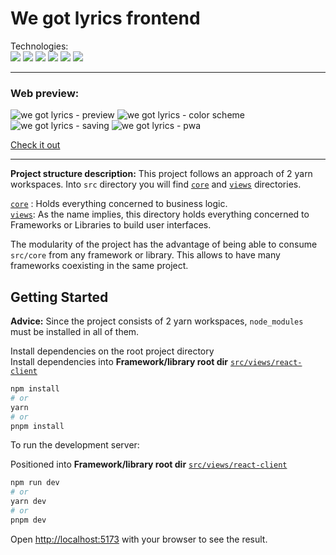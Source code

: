 # We got lyrics frontend

Technologies: <br/>
<img src="https://img.shields.io/badge/-React-20232A?logo=React&logoColor=white"/>
<img src="https://img.shields.io/badge/-Vite.js-6c1991?logo=vite&logoColor=white"/>
<a href="https://www.typescriptlang.org/"><img src="https://img.shields.io/badge/-TypeScript-3178C6?logo=TypeScript&logoColor=white"/></a>
<a href="https://sass-lang.com/"><img src="https://img.shields.io/badge/-Sass-CC6699?logo=Sass&logoColor=white"/></a>
<a href="https://www.framer.com/"><img src="https://img.shields.io/badge/-Framer%20Motion-6c1991?logo=framer"/></a>
<a href="https://storybook.js.org/"><img src="https://img.shields.io/badge/-Storybook-FF4785?logo=Storybook&logoColor=white"/></a>

---

### Web preview:

![we got lyrics - preview](https://github.com/AlanWendorff/we-got-lyrics-frontend/assets/62715512/6d019813-476e-4a06-beb8-71830b7cea80)
![we got lyrics - color scheme](https://github.com/AlanWendorff/we-got-lyrics-frontend/assets/62715512/6d03acd2-a3a3-4243-bc10-92ca84c79584)
![we got lyrics - saving](https://github.com/AlanWendorff/we-got-lyrics-frontend/assets/62715512/ea92d319-6a48-433d-a508-df9d308fd5fd)
![we got lyrics - pwa](https://github.com/AlanWendorff/we-got-lyrics-frontend/assets/62715512/dd235a25-8cda-4b92-a2d4-2da4dd857fdf)

[Check it out](https://we-got-lyrics.vercel.app/)

---

**Project structure description:** This project follows an approach of 2 yarn workspaces. Into  ```src``` directory you will find  [```core```](https://github.com/AlanWendorff/we-got-lyrics-frontend/tree/develop/src/core) and [```views```](https://github.com/AlanWendorff/we-got-lyrics-frontend/tree/develop/src/views) directories.

[```core```](https://github.com/AlanWendorff/we-got-lyrics-frontend/tree/develop/src/core) : Holds everything concerned to business logic.
<br/>
[```views```](https://github.com/AlanWendorff/we-got-lyrics-frontend/tree/develop/src/views): As the name implies, this directory holds everything concerned to Frameworks or Libraries to build user interfaces.

The modularity of the project has the advantage of being able to consume ```src/core``` from any framework or library. This allows to have many frameworks coexisting in the same project.

## Getting Started

**Advice:** Since the project consists of 2 yarn workspaces, ```node_modules``` must be installed in all of them.

Install dependencies on the root project directory <br/>
Install dependencies into **Framework/library root dir**  [```src/views/react-client```](https://github.com/AlanWendorff/we-got-lyrics-frontend/tree/develop/src/views/react-client)

```bash
npm install
# or
yarn
# or
pnpm install
```
To run the development server:

Positioned into **Framework/library root dir** [```src/views/react-client```](https://github.com/AlanWendorff/we-got-lyrics-frontend/tree/develop/src/views/react-client)

```bash
npm run dev
# or
yarn dev
# or
pnpm dev
```

Open [http://localhost:5173](http://localhost:5173) with your browser to see the result.
